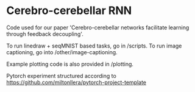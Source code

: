 # Cerebro-cerebellar RNN

Code used for our paper 'Cerebro-cerebellar networks facilitate learning through feedback decoupling'.

To run linedraw + seqMNIST based tasks, go in /scripts.
To run image captioning, go into /other/image-captioning.

Example plotting code is also provided in /plotting. 

Pytorch experiment structured according to https://github.com/miltonllera/pytorch-project-template
